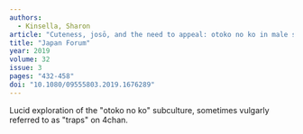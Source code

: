 ```yaml
---
authors:
  - Kinsella, Sharon
article: "Cuteness, josō, and the need to appeal: otoko no ko in male subculture in 2010s Japan"
title: "Japan Forum"
year: 2019
volume: 32
issue: 3
pages: "432-458"
doi: "10.1080/09555803.2019.1676289"
---
```


Lucid exploration of the "otoko no ko" subculture, sometimes vulgarly
referred to as "traps" on 4chan.
